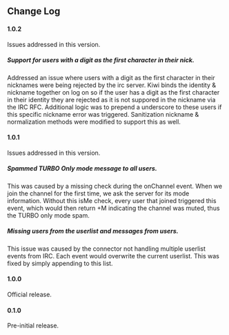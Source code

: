 Change Log
-----------

#### 1.0.2
Issues addressed in this version.

##### Support for users with a digit as the first character in their nick.
Addressed an issue where users with a digit as the first character in their nicknames were being rejected by the irc server.  Kiwi binds the identity & nickname together on log on so if the user has a digit as the first character in their identity they are rejected as it is not suppored in the nickname via the IRC RFC.  Additional logic was to prepend a underscore to these users if this specific nickname error was triggered.  Sanitization nickname & normalization methods were modified to support this as well.

#### 1.0.1
Issues addressed in this version.

##### Spammed TURBO Only mode message to all users.
This was caused by a missing check during the onChannel event. When we join the channel for the first time, we ask the server for its mode information.  Without this isMe check, every user that joined triggered this event, which would then return +M indicating the channel was muted, thus the TURBO only mode spam.

##### Missing users from the userlist and messages from users.
This issue was caused by the connector not handling multiple userlist events from IRC.  Each event would overwrite the current userlist.  This was fixed by simply appending to this list.

#### 1.0.0
Official release.

#### 0.1.0
Pre-initial release.
